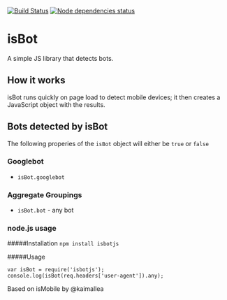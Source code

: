 [![Build Status](https://travis-ci.org/ylecuyer/isBot.svg)](https://travis-ci.org/ylecuyer/isBot)
[![Node dependencies status](https://david-dm.org/ylecuyer/isBot.svg)](https://david-dm.org/ylecuyer/isBot)

# isBot

A simple JS library that detects bots.

## How it works

isBot runs quickly on page load to detect mobile devices; it then creates a JavaScript object with the results.

## Bots detected by isBot

The following properies of the `isBot` object will either be `true` or `false`

### Googlebot

* `isBot.googlebot`

### Aggregate Groupings

* `isBot.bot` - any bot 

### node.js usage

#####Installation
`npm install isbotjs`

#####Usage
```
var isBot = require('isbotjs');
console.log(isBot(req.headers['user-agent']).any);
```

Based on isMobile by @kaimallea
